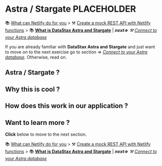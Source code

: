 # Astra / Stargate PLACEHOLDER 

📚 [What can Netlify do for you](./README_Netlify.md) > ⚒️ [Create a mock REST API with Netlify functions](./README_step01.md) > 📚 **[What is DataStax Astra and Stargate](#)** |  ***next=>** ⚒️ [Connect to your Astra database](./README_step02.md)*

If you are already familiar with **DataStax Astra and Stargate** and just want to move on to the next exercise go to section => *[Connect to your Astra database](./README_step02.md)*. Otherwise, read on.

## Astra / Stargate ? 


## Why this is cool ?



## How does this work in our application ?

## Want to learn more ?

**Click** below to move to the next section.

📚 [What can Netlify do for you](./README_Netlify.md) > ⚒️ [Create a mock REST API with Netlify functions](./README_step01.md) > 📚 **[What is DataStax Astra and Stargate](#)** |  ***next=>** ⚒️ [Connect to your Astra database](./README_step02.md)*